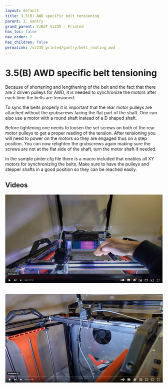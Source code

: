 ```yaml
---
layout: default
title: 3.5(B) AWD specific belt tensioning
parent: 3. Gantry
grand_parent: VzBoT Vz235 - Printed 
has_toc: false
nav_order: 7
has_children: false
permalink: /vz235_printed/gantry/belt_routing_awd
---
```


# 3.5(B) AWD specific belt tensioning

Because of shortening and lengthening of the belt and the fact that there are 2 driven pulleys for AWD, it is needed to synchronize the motors after each time the belts are tensioned.
<br>

To sync the belts properly it is important that the rear motor pulleys are attached without the grubscrews facing the flat part of the shaft. One can also use a motor with a round shaft instead of a D shaped shaft.
<br>

Before tightening one needs to loosen the set screws on both of the rear motor pulleys to get a proper reading of the tension. After tensioning you will need to power on the motors so they are engaged thus on a step position. You can now retighten the grubscrews again making sure the screws are not at the flat side of the shaft, turn the motor shaft if needed.
<br>

In the sample pinter.cfg file there is a macro included that enables all XY motors for synchronizing the belts. Make sure to have the pulleys and stepper shafts in a good position so they can be reached easily.

## Videos

[![Build tensioning](../../assets/images/manual/vz235_printed/gantry/belt_tentioning_video.png)](https://www.youtube.com/watch?v=qNMXW6MUV5E&t=401s "Build tensioning")
<br>
<br>

[![Build routing](../../assets/images/manual/vz235_printed/gantry/belt_routing_video.png)](https://www.youtube.com/watch?v=Ibi27Toh-pg&t=2s "Build routing")